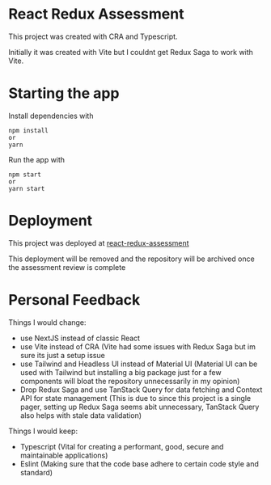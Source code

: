 # React Redux Assessment

This project was created with CRA and Typescript.

Initially it was created with Vite but I couldnt get Redux Saga to work with Vite.

# Starting the app

Install dependencies with

```
npm install 
or 
yarn
```

Run the app with

```
npm start 
or 
yarn start
```

# Deployment

This project was deployed at [react-redux-assessment](https://react-redux-assessment.vercel.app/)

This deployment will be removed and the repository will be archived once the assessment review is complete

# Personal Feedback

Things I would change:
- use NextJS instead of classic React
- use Vite instead of CRA (Vite had some issues with Redux Saga but im sure its just a setup issue
- use Tailwind and Headless UI instead of Material UI (Material UI can be used with Tailwind but installing a big package just for a few components will bloat the repository unnecessarily in my opinion)
- Drop Redux Saga and use TanStack Query for data fetching and Context API for state management (This is due to since this project is a single pager, setting up Redux Saga seems abit unnecessary, TanStack Query also helps with stale data validation)

Things I would keep:
- Typescript (Vital for creating a performant, good, secure and maintainable applications)
- Eslint (Making sure that the code base adhere to certain code style and standard)
